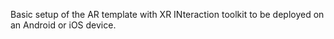 Basic setup of the AR template with XR INteraction toolkit to be deployed on an Android or iOS device. 
